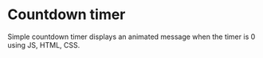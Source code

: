 # Countdown timer
Simple countdown timer displays an animated message when the timer is 0 using JS, HTML, CSS.
